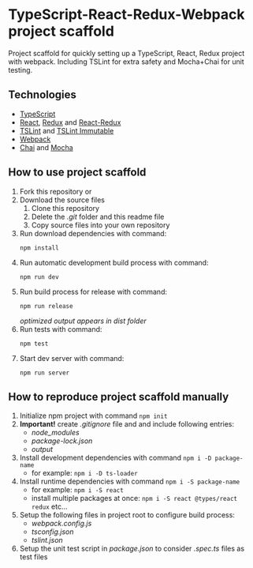 # TypeScript-React-Redux-Webpack project scaffold
Project scaffold for quickly setting up a TypeScript, React, Redux project with webpack. Including TSLint for extra safety and Mocha+Chai for unit testing.

## Technologies
- [TypeScript](https://www.typescriptlang.org/)
- [React](https://reactjs.org/), [Redux](https://redux.js.org/) and [React-Redux](https://react-redux.js.org/)
- [TSLint](https://palantir.github.io/tslint/) and [TSLint Immutable](https://github.com/jonaskello/tslint-immutable)
- [Webpack](https://webpack.js.org/)
- [Chai](https://www.chaijs.com/) and [Mocha](https://mochajs.org/)

## How to use project scaffold
1. Fork this repository or
1. Download the source files
    1. Clone this repository
    1. Delete the *.git* folder and this readme file
    1. Copy source files into your own repository
1. Run download dependencies with command:
    ```
    npm install
    ```
1. Run automatic development build process with command:
    ```
    npm run dev
    ```
1. Run build process for release with command:
    ```
    npm run release
    ```
    *optimized output appears in *dist* folder*
1. Run tests with command:
    ```
    npm test
    ```
1. Start dev server with command:
    ```
    npm run server
    ```

## How to reproduce project scaffold manually
1. Initialize npm project with command `npm init`
1. **Important!** create *.gitignore* file and and include following entries:
    - *node_modules*
    - *package-lock.json*
    - *output*
1. Install development dependencies with command `npm i -D package-name`
    - for example: `npm i -D ts-loader`
1. Install runtime dependencies with command `npm i -S package-name`
    - for example: `npm i -S react`
    - install multiple packages at once: `npm i -S react @types/react redux` etc...
1. Setup the following files in project root to configure build process:
    - *webpack.config.js*
    - *tsconfig.json*
    - *tslint.json*
1. Setup the unit test script in *package.json* to consider *.spec.ts* files as test files
